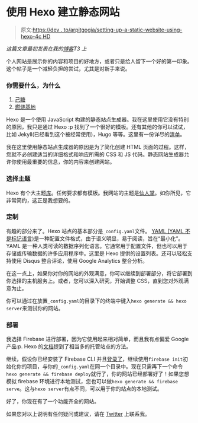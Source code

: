 # 使用 Hexo 建立静态网站

> 原文:[https://dev . to/arpitgogia/setting-up-a-static-website-using-hexo-4c HD](https://dev.to/arpitgogia/setting-up-a-static-website-using-hexo-4chd)

*这篇文章最初发表在我的[博客](https://arpitgogia.com/archives/)T3 上*

个人网站是展示你的内容和项目的好地方，或者只是给人留下一个好的第一印象。这个帖子是一个减轻负担的尝试，尤其是对新手来说。

### 你需要什么，为什么

1.  [己糖](https://hexo.io)
2.  [燃烧基地](http://firebase.google.com)

Hexo 是一个使用 JavaScript 构建的静态站点生成器。我在这里使用它没有特别的原因，我只是通过 Hexo :p 找到了一个很好的模板。还有其他的你可以试试，比如 Jekyll(已经看到这个被经常使用)，Hugo 等等。这里有一份详尽的[清单](https://www.staticgen.com)。

我在这里使用静态站点生成器的原因是为了简化创建 HTML 页面的过程。这样，您就不必创建适当的详细格式和响应所需的 CSS 和 JS 代码。静态网站生成器允许你使用最重要的信息，你的内容来创建网站。

### 选择主题

Hexo 有个大主题[库](https://hexo.io/themes/index.html)。任何要求都有模板。我网站的主题是[仙人掌](https://github.com/probberechts/hexo-theme-cactus)。如你所见，它非常简约，这正是我想要的。

### 定制

有趣的部分来了。Hexo 站点的基本部分是`_config.yaml`文件。 [YAML (YAML 不是标记语言)](http://yaml.org)是一种配置文件格式，由于语义明显，易于阅读，旨在“最小化”。YAML 是一种人类可读的数据序列化语言。它通常用于配置文件，但也可以用于存储或传输数据的许多应用程序中。这里是 Hexo 提供的设置列表。还可以轻松支持使用 Disqus 整合评论，使用 Google Analytics 整合分析。

在这一点上，如果你对你的网站的外观满意，你可以继续到部署部分，将它部署到你选择的主机服务上。或者，您可以深入研究，开始调整 CSS，直到您对外观满意为止。

你可以通过在放置`_config.yaml`的目录下的终端中键入`hexo generate && hexo server`来测试你的网站。

### 部署

我选择 Firebase 进行部署，因为它使用起来相对简单，而且我有点偏爱 Google 产品:p. Hexo 的[文档](https://hexo.io/docs/deployment.html)提到了相当多的托管站点的方法。

继续，假设你已经安装了 Firebase CLI 并且[登录了](https://firebase.google.com/docs/cli/)，继续使用`firebase init`初始化你的项目，与你的`_config.yaml`在同一个目录中。现在只需再下一个命令`hexo generate && firebase deploy`就行了，你的网站已经部署好了！如果您想模拟 firebase 环境进行本地测试，您也可以做`hexo generate && firebase serve`。这与`hexo server`有点不同，可以用于你的站点的本地测试。

好了，你现在有了一个功能齐全的网站。

如果您对以上说明有任何疑问或建议，请在 [Twitter](https://twitter.com/arpit_gogia) 上联系我。